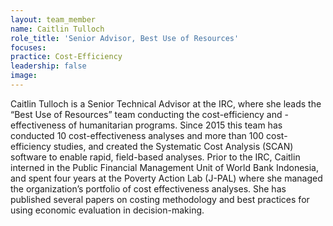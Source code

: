 ```yaml
---
layout: team_member
name: Caitlin Tulloch
role_title: 'Senior Advisor, Best Use of Resources'
focuses:
practice: Cost-Efficiency
leadership: false
image:
---
```


Caitlin Tulloch is a Senior Technical Advisor at the IRC, where she leads the “Best Use of Resources” team conducting the cost-efficiency and -effectiveness of humanitarian programs. Since 2015 this team has conducted 10 cost-effectiveness analyses and more than 100 cost-efficiency studies, and created the Systematic Cost Analysis (SCAN) software to enable rapid, field-based analyses. Prior to the IRC, Caitlin interned in the Public Financial Management Unit of World Bank Indonesia, and spent four years at the Poverty Action Lab (J-PAL) where she managed the organization’s portfolio of cost effectiveness analyses. She has published several papers on costing methodology and best practices for using economic evaluation in decision-making.